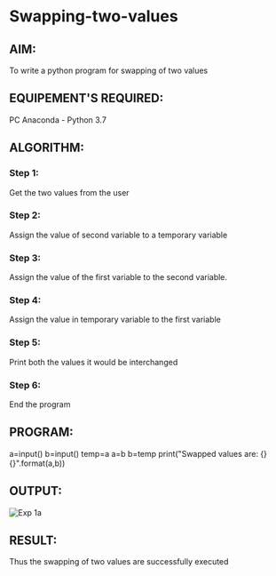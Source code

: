 # Swapping-two-values
## AIM:
To write a python program for swapping of two values
## EQUIPEMENT'S REQUIRED: 
PC
Anaconda - Python 3.7
## ALGORITHM: 
### Step 1:
Get the two values from the user
### Step 2: 
Assign the value of second variable to a temporary variable 
### Step 3: 
Assign the value of the first variable to the second variable.
### Step 4:  
Assign the value in temporary variable to the first variable
### Step 5: 
Print both the values it would be interchanged
### Step 6: 
End the program
## PROGRAM:
a=input()
b=input()
temp=a
a=b
b=temp
print("Swapped values are: {} {}".format(a,b))
## OUTPUT:
![Exp 1a](https://github.com/Divya110205/Swapping-two-values/assets/119404855/9f003a0c-42f7-4c1e-bf96-f95698812ec5)

## RESULT:
Thus the swapping of two values are successfully executed



